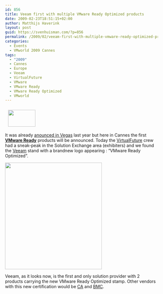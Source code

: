 ```yaml
---
id: 856
title: Veeam first with multiple VMware Ready Optimized products
date: 2009-02-23T18:51:15+02:00
author: Matthijs Haverink
layout: post
guid: https://svenhuisman.com/?p=856
permalink: /2009/02/veeam-first-with-multiple-vmware-ready-optimized-products/
categories:
  - Events
  - VMworld 2009 Cannes
tags:
  - "2009"
  - Cannes
  - Europe
  - Veeam
  - VirtualFuture
  - VMware
  - VMware Ready
  - VMware Ready Optimized
  - VMworld
---
```

<img class="alignleft" style="margin: 10px 10px 5px;" title="VMware Ready Optimized" src="https://www.vmware.com/files_inline/images/vmware_ready_optimized_logo90w.gif" alt="" width="90" height="55" />

It was already <a href="https://www.vmware.com/company/news/releases/vmware_ready_partner.html" target="_blank">anounced in Vegas</a> last year but here in Cannes the first **<a href="https://www.vmware.com/partners/vmware-ready/" target="_blank">VMware Ready</a>** products will be announced. Today the <a href="https://svenhuisman.com" target="_self">VirtualFuture</a> crew had a sneak-peak in the Solution Exchange area (exhibiters) and we found the <a href="https://www.veeam.com" target="_blank">Veeam</a> stand with a brandnew logo appearing : &#8220;VMware Ready Optimized&#8221;.  
<!--more-->

[<img class="aligncenter size-medium wp-image-862" title="veeam_vmware_ready" src="https://svenhuisman.com/wp-content/uploads/2009/02/veeam_vmware_ready-319x350.jpg" alt="" width="319" height="350" srcset="https://svenhuisman.com/wp-content/uploads/2009/02/veeam_vmware_ready-319x350.jpg 319w, https://svenhuisman.com/wp-content/uploads/2009/02/veeam_vmware_ready.jpg 425w" sizes="(max-width: 319px) 100vw, 319px" />](https://svenhuisman.com/wp-content/uploads/2009/02/veeam_vmware_ready.jpg)

Veeam, as it looks now, is the first and only solution provider with 2 products carrying the new VMware Ready Optimized stamp. Other vendors with this new certification would be <a href="https://www.ca.com" target="_blank">CA</a> and <a href="https://www.bmc.com" target="_blank">BMC</a>.